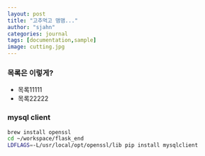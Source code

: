 ```yaml
---
layout: post
title: "고추먹고 맴맴..."
author: "sjahn"
categories: journal
tags: [documentation,sample]
image: cutting.jpg
---
```


### 목록은 이렇게?
* 목록11111
* 목록22222

### mysql client
```sh
brew install openssl
cd ~/workspace/flask_end
LDFLAGS=-L/usr/local/opt/openssl/lib pip install mysqlclient
```